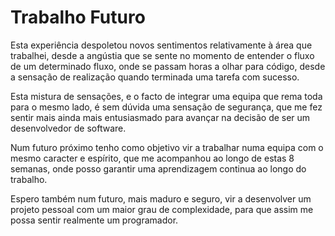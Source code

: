 # Trabalho Futuro

Esta experiência despoletou novos sentimentos relativamente à área que trabalhei, desde a angústia que se sente no momento de entender o fluxo de um determinado fluxo, onde se passam horas a olhar para código, desde a sensação de realização quando terminada uma tarefa com sucesso.&#x20;

Esta mistura de sensações, e o facto de integrar uma equipa que rema toda para o mesmo lado, é sem dúvida uma sensação de segurança, que me fez sentir mais ainda mais entusiasmado para avançar na decisão de ser um desenvolvedor de software.&#x20;

Num futuro próximo tenho como objetivo vir a trabalhar numa equipa com o mesmo caracter e espírito, que me acompanhou ao longo de estas 8 semanas, onde posso garantir uma aprendizagem continua ao longo do trabalho.&#x20;

Espero também num futuro, mais maduro e seguro, vir a desenvolver um projeto pessoal com um maior grau de complexidade, para que assim me possa sentir realmente um programador.&#x20;
